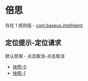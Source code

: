 # 倍思

存在 1 规则组 - [com.baseus.intelligent](/src/apps/com.baseus.intelligent.ts)

## 定位提示-定位请求

默认禁用 - 点击取消-点击取消

- [快照-0](https://i.gkd.li/i/13827653)
- [快照-1](https://i.gkd.li/i/13827986)
